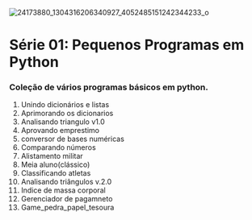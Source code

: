 ![24173880_1304316206340927_4052485151242344233_o](https://github.com/Caio-Cesar-dev/Programas_python_4/assets/148168603/cbb31d22-c06c-4dce-9ee8-0bde3feb367e)
# Série 01: Pequenos Programas em Python 
### Coleção de vários programas básicos em python.

1. Unindo dicionários e listas
2. Aprimorando os dicionarios
3. Analisando triangulo v1.0
4. Aprovando emprestimo
5. conversor de bases numéricas
6. Comparando números
7. Alistamento militar
8. Meia aluno(clássico)
9. Classificando atletas
10. Analisando triângulos v.2.0
11. Indice de massa corporal
12. Gerenciador de pagamneto
13. Game_pedra_papel_tesoura
